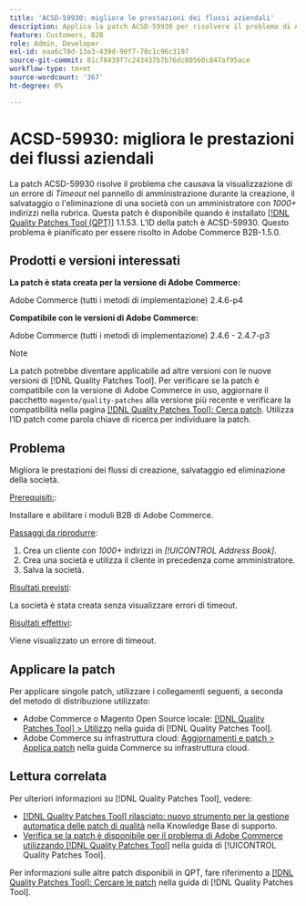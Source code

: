 ```yaml
---
title: 'ACSD-59930: migliora le prestazioni dei flussi aziendali'
description: Applica la patch ACSD-59930 per risolvere il problema di Adobe Commerce, se nel pannello di amministrazione viene visualizzato un errore di *Timeout* durante la creazione, il salvataggio o l’eliminazione di una società con un amministratore che ha indirizzi *1000+* nella rubrica.
feature: Customers, B2B
role: Admin, Developer
exl-id: eaa6c78d-13e3-439d-90f7-70c1c96c3197
source-git-commit: 81c78439f7c243437b7b76dc80560c847af95ace
workflow-type: tm+mt
source-wordcount: '367'
ht-degree: 0%

---
```


# ACSD-59930: migliora le prestazioni dei flussi aziendali

La patch ACSD-59930 risolve il problema che causava la visualizzazione di un errore di *Timeout* nel pannello di amministrazione durante la creazione, il salvataggio o l&#39;eliminazione di una società con un amministratore con *1000+* indirizzi nella rubrica. Questa patch è disponibile quando è installato [[!DNL Quality Patches Tool (QPT)]](https://experienceleague.adobe.com/en/docs/commerce-knowledge-base/kb/announcements/commerce-announcements/magento-quality-patches-released-new-tool-to-self-serve-quality-patches) 1.1.53. L’ID della patch è ACSD-59930. Questo problema è pianificato per essere risolto in Adobe Commerce B2B-1.5.0.

## Prodotti e versioni interessati

**La patch è stata creata per la versione di Adobe Commerce:**

Adobe Commerce (tutti i metodi di implementazione) 2.4.6-p4

**Compatibile con le versioni di Adobe Commerce:**

Adobe Commerce (tutti i metodi di implementazione) 2.4.6 - 2.4.7-p3

>[!NOTE]
>
>La patch potrebbe diventare applicabile ad altre versioni con le nuove versioni di [!DNL Quality Patches Tool]. Per verificare se la patch è compatibile con la versione di Adobe Commerce in uso, aggiornare il pacchetto `magento/quality-patches` alla versione più recente e verificare la compatibilità nella pagina [[!DNL Quality Patches Tool]: Cerca patch](https://experienceleague.adobe.com/tools/commerce-quality-patches/index.html). Utilizza l’ID patch come parola chiave di ricerca per individuare la patch.

## Problema

Migliora le prestazioni dei flussi di creazione, salvataggio ed eliminazione della società.

<u>Prerequisiti:</u>:

Installare e abilitare i moduli B2B di Adobe Commerce.

<u>Passaggi da riprodurre</u>:

1. Crea un cliente con *1000+* indirizzi in *[!UICONTROL Address Book]*.
1. Crea una società e utilizza il cliente in precedenza come amministratore.
1. Salva la società.

<u>Risultati previsti</u>:

La società è stata creata senza visualizzare errori di timeout.

<u>Risultati effettivi</u>:

Viene visualizzato un errore di timeout.

## Applicare la patch

Per applicare singole patch, utilizzare i collegamenti seguenti, a seconda del metodo di distribuzione utilizzato:

* Adobe Commerce o Magento Open Source locale: [[!DNL Quality Patches Tool] > Utilizzo](/help/tools/quality-patches-tool/usage.md) nella guida di [!DNL Quality Patches Tool].
* Adobe Commerce su infrastruttura cloud: [Aggiornamenti e patch > Applica patch](https://experienceleague.adobe.com/docs/commerce-cloud-service/user-guide/develop/upgrade/apply-patches.html) nella guida Commerce su infrastruttura cloud.

## Lettura correlata

Per ulteriori informazioni su [!DNL Quality Patches Tool], vedere:

* [[!DNL Quality Patches Tool] rilasciato: nuovo strumento per la gestione automatica delle patch di qualità](https://experienceleague.adobe.com/en/docs/commerce-knowledge-base/kb/announcements/commerce-announcements/magento-quality-patches-released-new-tool-to-self-serve-quality-patches) nella Knowledge Base di supporto.
* [Verifica se la patch è disponibile per il problema di Adobe Commerce utilizzando  [!DNL Quality Patches Tool]](/help/tools/quality-patches-tool/patches-available-in-qpt/check-patch-for-magento-issue-with-magento-quality-patches.md) nella guida di [!UICONTROL Quality Patches Tool].


Per informazioni sulle altre patch disponibili in QPT, fare riferimento a [[!DNL Quality Patches Tool]: Cercare le patch](https://experienceleague.adobe.com/tools/commerce-quality-patches/index.html) nella guida di [!DNL Quality Patches Tool].
